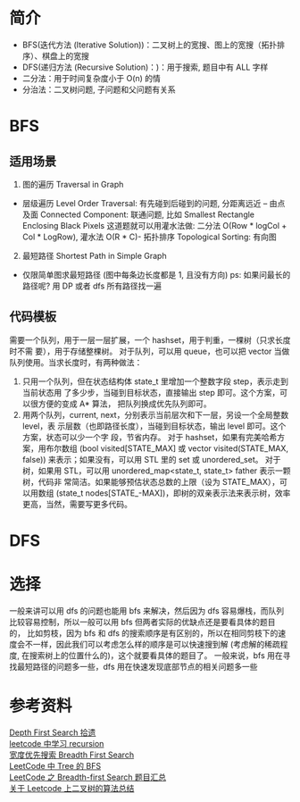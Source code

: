 # 简介
* BFS(迭代方法 (Iterative Solution))：二叉树上的宽搜、图上的宽搜（拓扑排序）、棋盘上的宽搜
* DFS(递归方法 (Recursive Solution)：)：用于搜索, 题目中有 ALL 字样
* 二分法：用于时间复杂度小于 O(n) 的情
* 分治法：二叉树问题, 子问题和父问题有关系


# BFS
## 适用场景
1. 图的遍历 Traversal in Graph
* 层级遍历 Level Order Traversal: 有先碰到后碰到的问题, 分距离远近
– 由点及面 Connected Component: 联通问题, 比如 Smallest Rectangle Enclosing Black Pixels 这道题就可以用灌水法做: 二分法 O(Row * logCol + Col * LogRow), 灌水法 O(R * C)- 拓扑排序 Topological Sorting: 有向图 

2. 最短路径 Shortest Path in Simple Graph
* 仅限简单图求最短路径 (图中每条边长度都是 1, 且没有方向)
ps: 如果问最长的路径呢? 用 DP 或者 dfs 所有路径找一遍

## 代码模板
需要一个队列，用于一层一层扩展，一个 hashset，用于判重，一棵树（只求长度时不需
要），用于存储整棵树。
对于队列，可以用 queue，也可以把 vector 当做队列使用。当求长度时，有两种做法：
1. 只用一个队列，但在状态结构体 state_t 里增加一个整数字段 step，表示走到当前状态用
了多少步，当碰到目标状态，直接输出 step 即可。这个方案，可以很方便的变成 A* 算法，
把队列换成优先队列即可。
2. 用两个队列，current, next，分别表示当前层次和下一层，另设一个全局整数 level，表
示层数（也即路径长度），当碰到目标状态，输出 level 即可。这个方案，状态可以少一个字
段，节省内存。
对于 hashset，如果有完美哈希方案，用布尔数组 (bool visited[STATE_MAX] 或 vector<bool> visited(STATE_MAX, false)) 来表示；如果没有，可以用 STL 里的 set 或 unordered_set。
对于树，如果用 STL，可以用 unordered_map<state_t, state_t> father 表示一颗树，代码非
常简洁。如果能够预估状态总数的上限（设为 STATE_MAX），可以用数组 (state_t nodes[STATE_-MAX])，即树的双亲表示法来表示树，效率更高，当然，需要写更多代码。


# DFS







# 选择
一般来讲可以用 dfs 的问题也能用 bfs 来解决，然后因为 dfs 容易爆栈，而队列比较容易控制，所以一般可以用 bfs
但两者实际的优缺点还是要看具体的题目的，
比如剪枝，因为 bfs 和 dfs 的搜索顺序是有区别的，所以在相同剪枝下的速度会不一样，因此我们可以考虑怎么样的顺序是可以快速搜到解 (考虑解的稀疏程度, 在搜索树上的位置什么的)，这个就要看具体的题目了。
一般来说，bfs 用在寻找最短路径的问题多一些，dfs 用在快速发现底部节点的相关问题多一些


# 参考资料
[Depth First Search 拾遗](http://blog.hyoung.me/cn/2017/03/depth-first-search/)  
[leetcode 中学习 recursion](http://vlsi1217.github.io/2015/02/16/Leetcode/LeetcodeRecursion/)  
[宽度优先搜索 Breadth First Search](https://stomachache007.wordpress.com/2017/03/20/nc4-md/)  
[LeetCode 中 Tree 的 BFS](http://leetcodesummary.blogspot.com/2013/10/leetcode-treebfs.html)  
[LeetCode 之 Breadth-first Search 题目汇总](https://www.zybuluo.com/Yano/note/255729)  
[关于 Leetcode 上二叉树的算法总结](http://www.cnblogs.com/whc-uestc/p/4729606.html)  
